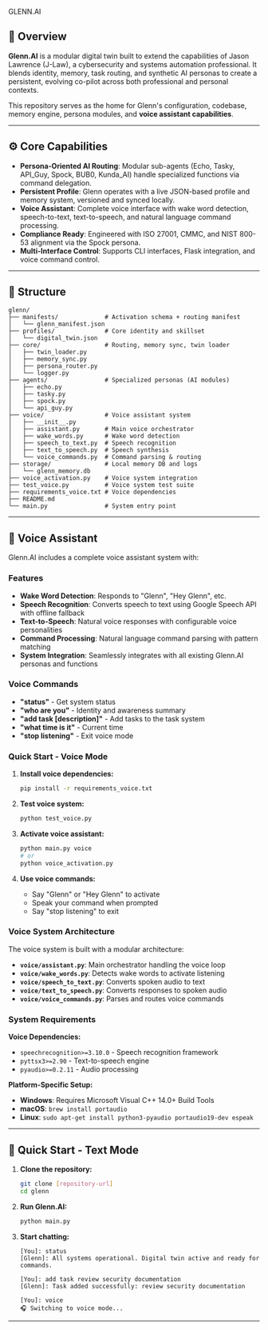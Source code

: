 
GLENN.AI

## 🧠 Overview

**Glenn.AI** is a modular digital twin built to extend the capabilities of Jason Lawrence (J-Law), a cybersecurity and systems automation professional. It blends identity, memory, task routing, and synthetic AI personas to create a persistent, evolving co-pilot across both professional and personal contexts.

This repository serves as the home for Glenn's configuration, codebase, memory engine, persona modules, and **voice assistant capabilities**.

---

## ⚙️ Core Capabilities

- **Persona-Oriented AI Routing**: Modular sub-agents (Echo, Tasky, API_Guy, Spock, BUB0, Kunda_AI) handle specialized functions via command delegation.
- **Persistent Profile**: Glenn operates with a live JSON-based profile and memory system, versioned and synced locally.
- **Voice Assistant**: Complete voice interface with wake word detection, speech-to-text, text-to-speech, and natural language command processing.
- **Compliance Ready**: Engineered with ISO 27001, CMMC, and NIST 800-53 alignment via the Spock persona.
- **Multi-Interface Control**: Supports CLI interfaces, Flask integration, and voice command control.

---

## 🧩 Structure

```shell
glenn/
├── manifests/             # Activation schema + routing manifest
│   └── glenn_manifest.json
├── profiles/              # Core identity and skillset
│   └── digital_twin.json
├── core/                  # Routing, memory sync, twin loader
│   ├── twin_loader.py
│   ├── memory_sync.py
│   ├── persona_router.py
│   └── logger.py
├── agents/                # Specialized personas (AI modules)
│   ├── echo.py
│   ├── tasky.py
│   ├── spock.py
│   └── api_guy.py
├── voice/                 # Voice assistant system
│   ├── __init__.py
│   ├── assistant.py       # Main voice orchestrator
│   ├── wake_words.py      # Wake word detection
│   ├── speech_to_text.py  # Speech recognition
│   ├── text_to_speech.py  # Speech synthesis
│   └── voice_commands.py  # Command parsing & routing
├── storage/               # Local memory DB and logs
│   └── glenn_memory.db
├── voice_activation.py    # Voice system integration
├── test_voice.py          # Voice system test suite
├── requirements_voice.txt # Voice dependencies
├── README.md
└── main.py                # System entry point
```

---

## 🎤 Voice Assistant

Glenn.AI includes a complete voice assistant system with:

### Features
- **Wake Word Detection**: Responds to "Glenn", "Hey Glenn", etc.
- **Speech Recognition**: Converts speech to text using Google Speech API with offline fallback
- **Text-to-Speech**: Natural voice responses with configurable voice personalities
- **Command Processing**: Natural language command parsing with pattern matching
- **System Integration**: Seamlessly integrates with all existing Glenn.AI personas and functions

### Voice Commands
- **"status"** - Get system status
- **"who are you"** - Identity and awareness summary
- **"add task [description]"** - Add tasks to the task system
- **"what time is it"** - Current time
- **"stop listening"** - Exit voice mode

### Quick Start - Voice Mode

1. **Install voice dependencies:**
   ```bash
   pip install -r requirements_voice.txt
   ```

2. **Test voice system:**
   ```bash
   python test_voice.py
   ```

3. **Activate voice assistant:**
   ```bash
   python main.py voice
   # or
   python voice_activation.py
   ```

4. **Use voice commands:**
   - Say "Glenn" or "Hey Glenn" to activate
   - Speak your command when prompted
   - Say "stop listening" to exit

### Voice System Architecture

The voice system is built with a modular architecture:

- **`voice/assistant.py`**: Main orchestrator handling the voice loop
- **`voice/wake_words.py`**: Detects wake words to activate listening
- **`voice/speech_to_text.py`**: Converts spoken audio to text
- **`voice/text_to_speech.py`**: Converts responses to spoken audio
- **`voice/voice_commands.py`**: Parses and routes voice commands

### System Requirements

**Voice Dependencies:**
- `speechrecognition>=3.10.0` - Speech recognition framework
- `pyttsx3>=2.90` - Text-to-speech engine
- `pyaudio>=0.2.11` - Audio processing

**Platform-Specific Setup:**
- **Windows**: Requires Microsoft Visual C++ 14.0+ Build Tools
- **macOS**: `brew install portaudio`
- **Linux**: `sudo apt-get install python3-pyaudio portaudio19-dev espeak`

---

## 🚀 Quick Start - Text Mode

1. **Clone the repository:**
   ```bash
   git clone [repository-url]
   cd glenn
   ```

2. **Run Glenn.AI:**
   ```bash
   python main.py
   ```

3. **Start chatting:**
   ```
   [You]: status
   [Glenn]: All systems operational. Digital twin active and ready for commands.
   
   [You]: add task review security documentation
   [Glenn]: Task added successfully: review security documentation
   
   [You]: voice
   🎧 Switching to voice mode...
   ```

---
